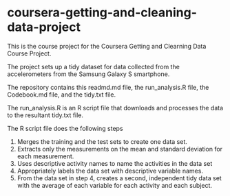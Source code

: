 # coursera-getting-and-cleaning-data-project

This is the course project for the Coursera Getting and Clearning Data Course Project.

The project sets up a tidy dataset for data collected from the accelerometers from the Samsung Galaxy S smartphone.

The repository contains this readmd.md file, the run_analysis.R file, the Codebook.md file, and the tidy.txt file.


The run_analysis.R is an R script file that downloads and processes the data to the resultant tidy.txt file.

The R script file does the following steps

1. Merges the training and the test sets to create one data set. <br/>
2. Extracts only the measurements on the mean and standard deviation for each measurement.<br/>
3. Uses descriptive activity names to name the activities in the data set<br/>
4. Appropriately labels the data set with descriptive variable names.<br/>
5. From the data set in step 4, creates a second, independent tidy data set with the average of each variable for each activity and each subject.<br/>

